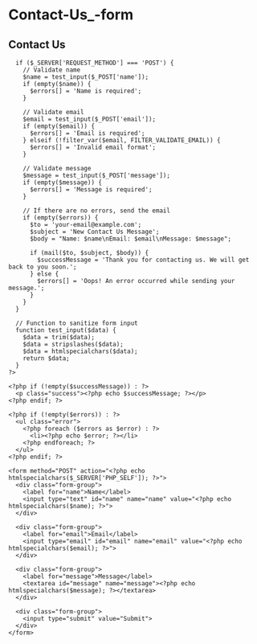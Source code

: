 # Contact-Us_-form
<!DOCTYPE html>
<html>
<head>
  <title>Contact Us Form</title>
  <style>
    /* Styles remain the same */
  </style>
</head>
<body>
  <h2>Contact Us</h2>
  <div class="container">
    <?php
      $name = $email = $message = '';
      $errors = [];
      $successMessage = '';

      if ($_SERVER['REQUEST_METHOD'] === 'POST') {
        // Validate name
        $name = test_input($_POST['name']);
        if (empty($name)) {
          $errors[] = 'Name is required';
        }

        // Validate email
        $email = test_input($_POST['email']);
        if (empty($email)) {
          $errors[] = 'Email is required';
        } elseif (!filter_var($email, FILTER_VALIDATE_EMAIL)) {
          $errors[] = 'Invalid email format';
        }

        // Validate message
        $message = test_input($_POST['message']);
        if (empty($message)) {
          $errors[] = 'Message is required';
        }

        // If there are no errors, send the email
        if (empty($errors)) {
          $to = 'your-email@example.com';
          $subject = 'New Contact Us Message';
          $body = "Name: $name\nEmail: $email\nMessage: $message";

          if (mail($to, $subject, $body)) {
            $successMessage = 'Thank you for contacting us. We will get back to you soon.';
          } else {
            $errors[] = 'Oops! An error occurred while sending your message.';
          }
        }
      }

      // Function to sanitize form input
      function test_input($data) {
        $data = trim($data);
        $data = stripslashes($data);
        $data = htmlspecialchars($data);
        return $data;
      }
    ?>

    <?php if (!empty($successMessage)) : ?>
      <p class="success"><?php echo $successMessage; ?></p>
    <?php endif; ?>

    <?php if (!empty($errors)) : ?>
      <ul class="error">
        <?php foreach ($errors as $error) : ?>
          <li><?php echo $error; ?></li>
        <?php endforeach; ?>
      </ul>
    <?php endif; ?>

    <form method="POST" action="<?php echo htmlspecialchars($_SERVER['PHP_SELF']); ?>">
      <div class="form-group">
        <label for="name">Name</label>
        <input type="text" id="name" name="name" value="<?php echo htmlspecialchars($name); ?>">
      </div>

      <div class="form-group">
        <label for="email">Email</label>
        <input type="email" id="email" name="email" value="<?php echo htmlspecialchars($email); ?>">
      </div>

      <div class="form-group">
        <label for="message">Message</label>
        <textarea id="message" name="message"><?php echo htmlspecialchars($message); ?></textarea>
      </div>

      <div class="form-group">
        <input type="submit" value="Submit">
      </div>
    </form>
  </div>
</body>
</html>

